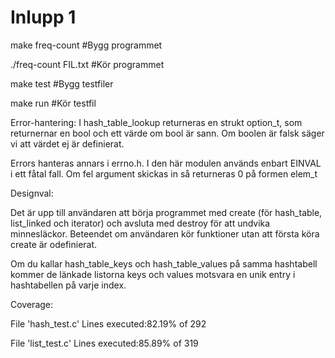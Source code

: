 # Inlupp 1

make freq-count #Bygg programmet

./freq-count FIL.txt #Kör programmet

make test #Bygg testfiler

make run #Kör testfil


Error-hantering:
I hash_table_lookup returneras en strukt option_t, som returnernar en bool och ett värde om bool är sann. Om boolen är falsk säger vi att värdet ej är definierat.

Errors hanteras annars i errno.h. I den här modulen används enbart EINVAL i ett fåtal fall. Om fel argument skickas in så returneras 0 på formen elem_t



Designval:

Det är upp till användaren att börja programmet med create (för hash_table, list_linked och iterator) och avsluta med destroy för att undvika minnesläckor. Beteendet om användaren kör funktioner utan att första köra create är odefinierat.

Om du kallar hash_table_keys och hash_table_values på samma hashtabell kommer de länkade listorna keys och values motsvara en unik entry i hashtabellen på varje index.


Coverage:

File 'hash_test.c'
Lines executed:82.19% of 292

File 'list_test.c'
Lines executed:85.89% of 319

